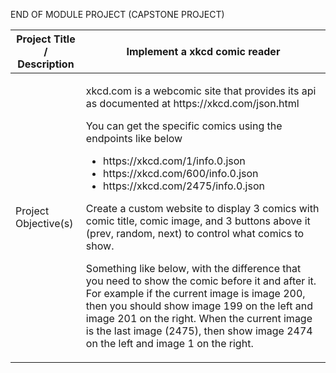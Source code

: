 END OF MODULE PROJECT (CAPSTONE PROJECT)

<table>
    <thead>
        <tr>
            <th>Project Title / Description</th>
            <th>Implement a xkcd comic reader</th>
        </tr>
    </thead>
    <tbody>
        <tr>
            <td rowspan=4>Project Objective(s)</td>
            <td rowspan=2>
                <p>xkcd.com is a webcomic site that provides its api as documented at https://xkcd.com/json.html</p>
                <p>You can get the specific comics using the endpoints like below</p>
                <ul>
                    <li>https://xkcd.com/1/info.0.json
                    <li>https://xkcd.com/600/info.0.json
                    <li>https://xkcd.com/2475/info.0.json
                </ul>
                <p>Create a custom website to display 3 comics with comic title, comic image, and 3 buttons above it (prev, random, next) to control what comics to show.
                <p>Something like below, with the difference that you need to show the comic before it and after it.
                    For example if the current image is image 200, then you should show image 199 on the left and image 201 on the right.
                    When the current image is the last image (2475), then show image 2474 on the left and image 1 on the right.</p>
            </td>
        </tr>
    </tbody>
</table>
